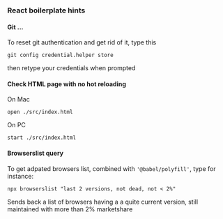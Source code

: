 ### React boilerplate hints

#### Git ...
To reset git authentication and get rid of it, type this
```
git config credential.helper store
```
then retype your credentials when prompted

#### Check HTML page with no hot reloading
On Mac
```
open ./src/index.html
```
On PC
```
start ./src/index.html
```
#### Browserslist query
To get adpated browsers list, combined with <code>'@babel/polyfill'</code>, type for instance:
```
npx browserslist "last 2 versions, not dead, not < 2%"
```
Sends back a list of browsers having a a quite current version, still maintained with more than 2% marketshare
